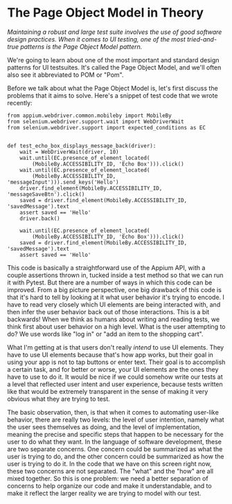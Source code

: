 # The Page Object Model in Theory

*Maintaining a robust and large test suite involves the use of good software design practices. When it comes to UI testing, one of the most tried-and-true patterns is the Page Object Model pattern.*

We're going to learn about one of the most important and standard design patterns for UI testsuites. It's called the Page Object Model, and we'll often also see it abbreviated to POM or "Pom".

Before we talk about what the Page Object Model is, let's first discuss the problems that it aims to solve. Here's a snippet of test code that we wrote recently:

    from appium.webdriver.common.mobileby import MobileBy
    from selenium.webdriver.support.wait import WebDriverWait
    from selenium.webdriver.support import expected_conditions as EC


    def test_echo_box_displays_message_back(driver):
        wait = WebDriverWait(driver, 10)
        wait.until(EC.presence_of_element_located(
            (MobileBy.ACCESSIBILITY_ID, 'Echo Box'))).click()
        wait.until(EC.presence_of_element_located(
            (MobileBy.ACCESSIBILITY_ID, 'messageInput'))).send_keys('Hello')
        driver.find_element(MobileBy.ACCESSIBILITY_ID, 'messageSaveBtn').click()
        saved = driver.find_element(MobileBy.ACCESSIBILITY_ID, 'savedMessage').text
        assert saved == 'Hello'
        driver.back()

        wait.until(EC.presence_of_element_located(
            (MobileBy.ACCESSIBILITY_ID, 'Echo Box'))).click()
        saved = driver.find_element(MobileBy.ACCESSIBILITY_ID, 'savedMessage').text
        assert saved == 'Hello'

This code is basically a straightforward use of the Appium API, with a couple assertions thrown in, tucked inside a test method so that we can run it with Pytest. But there are a number of ways in which this code can be improved. From a big picture perspective, one big drawback of this code is that it's hard to tell by looking at it what user behavior it's trying to encode. I have to read very closely which UI elements are being interacted with, and then infer the user behavior back out of those interactions. This is a bit backwards! When we think as humans about writing and reading tests, we think first about user behavior on a high level. What is the user attempting to do? We use words like "log in" or "add an item to the shopping cart".

What I'm getting at is that users don't really *intend* to use UI elements. They have to use UI elements because that's how app works, but their goal in using your app is not to tap buttons or enter text. Their goal is to accomplish a certain task, and for better or worse, your UI elements are the ones they have to use to do it. It would be nice if we could somehow write our tests at a level that reflected user intent and user experience, because tests written like that would be extremely transparent in the sense of making it very obvious what they are trying to test.

The basic observation, then, is that when it comes to automating user-like behavior, there are really two levels: the level of user intention, namely what the user sees themselves as doing, and the level of implementation, meaning the precise and specific steps that happen to be necessary for the user to do what they want. In the language of software development, these are two separate concerns. One concern could be summarized as what the user is trying to do, and the other concern could be summarized as how the user is trying to do it. In the code that we have on this screen right now, these two concerns are not separated. The "what" and the "how" are all mixed together. So this is one problem: we need a better separation of concerns to help organize our code and make it understandable, and to make it reflect the larger reality we are trying to model with our test.










